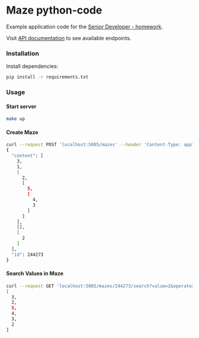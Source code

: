 # Maze python-code
Example application code for the [Senior Developer - homework](https://docs.google.com/document/d/1ns5vAOxMHLcuoxvqSIRq3WzM4PFYPCe65UUOhHI3flw/edit).

Visit [API documentation](https://documenter.getpostman.com/view/14594760/UVXonEUP) to see available endpoints.

### Installation
Install dependencies:
```sh
pip install -r requirements.txt
```

### Usage
#### Start server
```sh
make up
```
#### Create Maze
```sh
curl --request POST 'localhost:5005/mazes' --header 'Content-Type: application/json' --data-raw '[3, 1, [2, [5,[4, 3]]], [], [2]]'
{
  "content": [
    3, 
    1, 
    [
      2, 
      [
        5, 
        [
          4, 
          3
        ]
      ]
    ], 
    [], 
    [
      2
    ]
  ], 
  "id": 244273
}
```
#### Search Values in Maze
```sh
curl --request GET 'localhost:5005/mazes/244273/search?value=2&operator=greater_than_or_equal'                                    
[
  3, 
  2, 
  5, 
  4, 
  3, 
  2
]

```